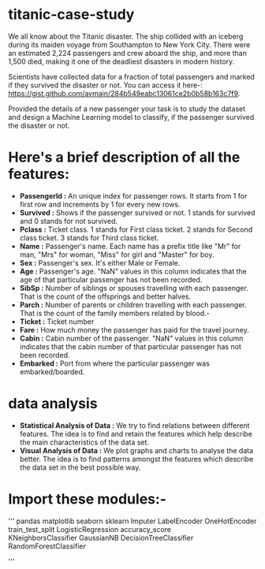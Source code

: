 # titanic-case-study
We all know about the Titanic disaster. The ship collided with an iceberg during its maiden voyage from Southampton to New York City. There were an estimated 2,224 passengers and crew aboard the ship, and more than 1,500 died, making it one of the deadliest disasters in modern history.

Scientists have collected data for a fraction of total passengers and marked if they survived the disaster or not. You can access it here-: https://gist.github.com/avmain/284b549eabc13061ce2b0b58b163c7f9.

Provided the details of a new passenger your task is to study the dataset and design a Machine Learning model to classify, if the passenger survived the disaster or not.

# Here's a brief description of all the features: 
- **PassengerId :** An unique index for passenger rows. It starts from 1 for first row and increments by 1 for every new rows.
- **Survived :** Shows if the passenger survived or not. 1 stands for survived and 0 stands for not survived.
- **Pclass :** Ticket class. 1 stands for First class ticket. 2 stands for Second class ticket. 3 stands for Third class ticket.
- **Name :** Passenger's name. Each name has a prefix title like "Mr" for man, "Mrs" for woman, "Miss" for girl and "Master" for boy.
- **Sex :** Passenger's sex. It's either Male or Female.
- **Age :** Passenger's age. "NaN" values in this column indicates that the age of that particular passenger has not been recorded.
- **SibSp :** Number of siblings or spouses travelling with each passenger. That is the count of the offsprings and better halves.
- **Parch :** Number of parents or children travelling with each passenger. That is the count of the family members related by blood.- 
- **Ticket :** Ticket number
- **Fare :** How much money the passenger has paid for the travel journey.
- **Cabin :** Cabin number of the passenger. "NaN" values in this column indicates that the cabin number of that particular passenger has not been recorded.
- **Embarked :** Port from where the particular passenger was embarked/boarded.

# data analysis 
- **Statistical Analysis of Data :** We try to find relations between different features. The idea is to find and retain the features which help describe the main characteristics of the data set.
- **Visual Analysis of Data :** We plot graphs and charts to analyse the data better. The idea is to find patterns amongst the features which describe the data set in the best possible way.


# Import these modules:-
'''
pandas
matplotlib
seaborn
sklearn
Imputer
LabelEncoder
OneHotEncoder
train_test_split
LogisticRegression
accuracy_score  
KNeighborsClassifier
GaussianNB
DecisionTreeClassifier
RandomForestClassifier


'''   
